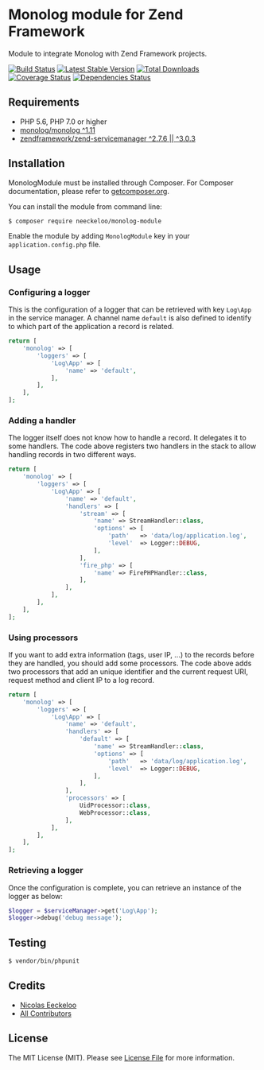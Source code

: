 Monolog module for Zend Framework
=================================

Module to integrate Monolog with Zend Framework projects.

[![Build Status](https://img.shields.io/travis/neeckeloo/MonologModule.svg?style=flat-square)](http://travis-ci.org/neeckeloo/MonologModule)
[![Latest Stable Version](http://img.shields.io/packagist/v/neeckeloo/monolog-module.svg?style=flat-square)](https://packagist.org/packages/neeckeloo/monolog-module)
[![Total Downloads](http://img.shields.io/packagist/dt/neeckeloo/monolog-module.svg?style=flat-square)](https://packagist.org/packages/neeckeloo/monolog-module)
[![Coverage Status](http://img.shields.io/coveralls/neeckeloo/MonologModule.svg?style=flat-square)](https://coveralls.io/r/neeckeloo/MonologModule)
[![Dependencies Status](https://www.versioneye.com/user/projects/5465c709f8a4ae1c9900010d/badge.svg?style=flat-square)](https://www.versioneye.com/user/projects/5465c709f8a4ae1c9900010d)

## Requirements

* PHP 5.6, PHP 7.0 or higher
* [monolog/monolog ^1.11](http://www.github.com/Seldaek/monolog)
* [zendframework/zend-servicemanager ^2.7.6 || ^3.0.3](https://github.com/zendframework/zend-servicemanager)

## Installation

MonologModule must be installed through Composer. For Composer documentation, please refer to [getcomposer.org](http://getcomposer.org).

You can install the module from command line:

```sh
$ composer require neeckeloo/monolog-module
```

Enable the module by adding `MonologModule` key in your `application.config.php` file.

## Usage

### Configuring a logger

This is the configuration of a logger that can be retrieved with key ```Log\App``` in the service manager. A channel name ```default``` is also defined to identify to which part of the application a record is related.

```php
return [
    'monolog' => [
        'loggers' => [
            'Log\App' => [
                'name' => 'default',
            ],
        ],
    ],
];
```

### Adding a handler

The logger itself does not know how to handle a record. It delegates it to some handlers. The code above registers two handlers in the stack to allow handling records in two different ways.

```php
return [
    'monolog' => [
        'loggers' => [
            'Log\App' => [
                'name' => 'default',
                'handlers' => [
                    'stream' => [
                        'name' => StreamHandler::class,
                        'options' => [
                            'path'   => 'data/log/application.log',
                            'level'  => Logger::DEBUG,
                        ],
                    ],
                    'fire_php' => [
                        'name' => FirePHPHandler::class,
                    ],
                ],
            ],
        ],
    ],
];
```

### Using processors

If you want to add extra information (tags, user IP, ...) to the records before they are handled, you should add some processors. The code above adds two processors that add an unique identifier and the current request URI, request method and client IP to a log record.

```php
return [
    'monolog' => [
        'loggers' => [
            'Log\App' => [
                'name' => 'default',
                'handlers' => [
                    'default' => [
                        'name' => StreamHandler::class,
                        'options' => [
                            'path'   => 'data/log/application.log',
                            'level'  => Logger::DEBUG,
                        ],
                    ],
                ],
                'processors' => [
                    UidProcessor::class,
                    WebProcessor::class,
                ],
            ],
        ],
    ],
];
```

### Retrieving a logger

Once the configuration is complete, you can retrieve an instance of the logger as below:

```php
$logger = $serviceManager->get('Log\App');
$logger->debug('debug message');
```

## Testing

``` bash
$ vendor/bin/phpunit
```

## Credits

- [Nicolas Eeckeloo](https://github.com/neeckeloo)
- [All Contributors](https://github.com/RiskioFr/idempotency-module/contributors)

## License

The MIT License (MIT). Please see [License File](https://github.com/RiskioFr/tactician-module/blob/master/LICENSE) for more information.
